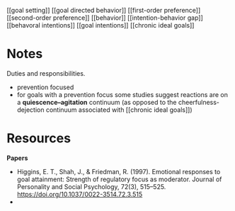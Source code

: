[[goal setting]]
[[goal directed behavior]]
[[first-order preference]]
[[second-order preference]]
[[behavior]]
[[intention-behavior gap]]
[[behavoral intentions]]
[[goal intentions]]
[[chronic ideal goals]]

# Notes
Duties and responsibilities.

- prevention focused
- for goals with a prevention focus some studies suggest reactions are on a **quiescence–agitation** continuum (as opposed to the cheerfulness-dejection continuum associated with [[chronic ideal goals]])

# Resources
**Papers**
- Higgins, E. T., Shah, J., & Friedman, R. (1997). Emotional responses to goal attainment: Strength of regulatory focus as moderator. Journal of Personality and Social Psychology, 72(3), 515–525. https://doi.org/10.1037/0022-3514.72.3.515
- 